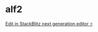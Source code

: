 # alf2

[Edit in StackBlitz next generation editor ⚡️](https://stackblitz.com/~/github.com/mikelkarim/alf2)